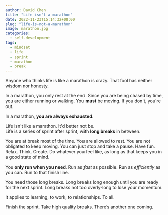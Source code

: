 ```yaml
---
author: David Chen
title: "Life isn't a marathon"
date: 2022-11-23T15:14:32+08:00
slug: "life-is-not-a-marathon"
image: marathon.jpg
categories:
  - self-development
tags:
  - mindset
  - life
  - sprint
  - marathon
  - break
---
```

Anyone who thinks life is like a marathon is crazy. That fool has neither wisdom nor honesty.

In a marathon, you only rest at the end. Since you are being chased by time, you are either running or walking. You **must** be moving. If you don't, you're out.

In a marathon, **you are always exhausted**.

Life isn't like a marathon. It'd better not be.\
Life is a series of sprint after sprint, with **long breaks** in between.

You are at break most of the time. You are allowed to rest. You are not obligated to keep moving. You can just stop and take a pause. Have fun. Relax. Think. Create. Do whatever you feel like, as long as that keeps you in a good state of mind.

You **only run when you need**. Run as *fast* as possible. Run as *efficiently* as you can. Run to that finish line.

You need those long breaks. Long breaks long enough until you are ready for the next sprint. Long breaks not too overly-long to lose your momentum.

It applies to learning, to work, to relationships. To all.

Finish the sprint. Take high quality breaks. There’s another one coming.

